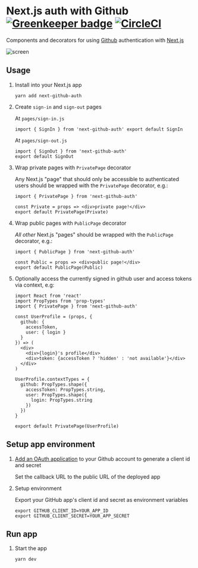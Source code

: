 # Next.js auth with Github [![Greenkeeper badge](https://badges.greenkeeper.io/possibilities/next-github-auth.svg)](https://greenkeeper.io/) [![CircleCI](https://circleci.com/gh/possibilities/next-github-auth.svg?style=svg)](https://circleci.com/gh/possibilities/next-github-auth)

Components and decorators for using [Github](https://github.com) authentication with [Next.js](https://github.com/zeit/next.js)

![screen](screen.gif "screen")

## Usage

1. Install into your Next.js app

    ```
    yarn add next-github-auth
    ```

1. Create `sign-in` and `sign-out` pages

    At `pages/sign-in.js`

    ```
    import { SignIn } from 'next-github-auth' export default SignIn
    ```

    At `pages/sign-out.js`

    ```
    import { SignOut } from 'next-github-auth'
    export default SignOut
    ```

1. Wrap private pages with `PrivatePage` decorator

    Any Next.js "page" that should only be accessible to authenticated users should be wrapped with the `PrivatePage` decorator, e.g.:

    ```
    import { PrivatePage } from 'next-github-auth'

    const Private = props => <div>private page!</div>
    export default PrivatePage(Private)
    ```

1. Wrap public pages with `PublicPage` decorator

    _All other_ Next.js "pages" should be wrapped with the `PublicPage` decorator, e.g.:

    ```
    import { PublicPage } from 'next-github-auth'

    const Public = props => <div>public page!</div>
    export default PublicPage(Public)
    ```

1. Optionally access the currently signed in github user and access tokens via context, e.g:

    ```
    import React from 'react'
    import PropTypes from 'prop-types'
    import { PrivatePage } from 'next-github-auth'

    const UserProfile = (props, {
      github: {
        accessToken,
        user: { login }
      }
    }) => (
      <div>
        <div>{login}'s profile</div>
        <div>token: {accessToken ? 'hidden' : 'not available'}</div>
      </div>
    )

    UserProfile.contextTypes = {
      github: PropTypes.shape({
        accessToken: PropTypes.string,
        user: PropTypes.shape({
          login: PropTypes.string
        })
      })
    }

    export default PrivatePage(UserProfile)
    ```

## Setup app environment

1. [Add an OAuth application](https://github.com/settings/developers) to your Github account to generate a client id and secret

    Set the callback URL to the public URL of the deployed app

1. Setup environment

    Export your GitHub app's client id and secret as environment variables

    ```
    export GITHUB_CLIENT_ID=YOUR_APP_ID
    export GITHUB_CLIENT_SECRET=YOUR_APP_SECRET
    ```

## Run app

1. Start the app

    ```
    yarn dev
    ```
